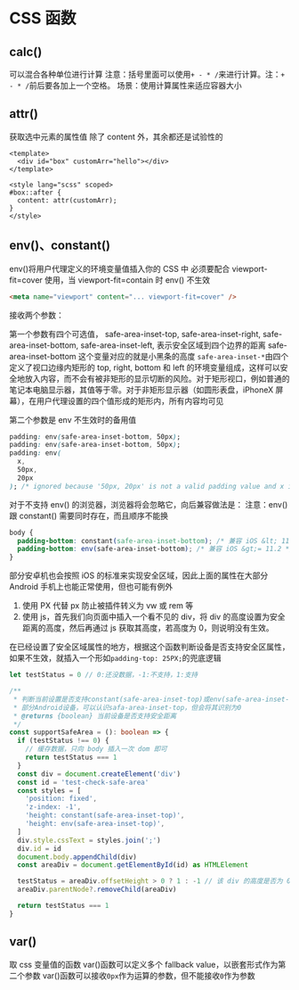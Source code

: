 # CSS 函数

## calc()

可以混合各种单位进行计算
注意：括号里面可以使用`+ - * /`来进行计算。注：`+ - * /`前后要各加上一个空格。
场景：使用计算属性来适应容器大小

## attr()

获取选中元素的属性值
除了 content 外，其余都还是试验性的

```vue
<template>
  <div id="box" customArr="hello"></div>
</template>

<style lang="scss" scoped>
#box::after {
  content: attr(customArr);
}
</style>
```

## env()、constant()

env()将用户代理定义的环境变量值插入你的 CSS 中
必须要配合 viewport-fit=cover 使用，当 viewport-fit=contain 时 env() 不生效

```html
<meta name="viewport" content="... viewport-fit=cover" />
```

接收两个参数：

第一个参数有四个可选值，
safe-area-inset-top, safe-area-inset-right, safe-area-inset-bottom, safe-area-inset-left, 表示安全区域到四个边界的距离
safe-area-inset-bottom 这个变量对应的就是小黑条的高度
`safe-area-inset-*`由四个定义了视口边缘内矩形的 top, right, bottom 和 left 的环境变量组成，这样可以安全地放入内容，而不会有被非矩形的显示切断的风险。对于矩形视口，例如普通的笔记本电脑显示器，其值等于零。对于非矩形显示器（如圆形表盘，iPhoneX 屏幕），在用户代理设置的四个值形成的矩形内，所有内容均可见

第二个参数是 env 不生效时的备用值

```css
padding: env(safe-area-inset-bottom, 50px);
padding: env(safe-area-inset-bottom, 50px);
padding: env(
  x,
  50px,
  20px
); /* ignored because '50px, 20px' is not a valid padding value and x is not a valid environment variable */
```

对于不支持 env() 的浏览器，浏览器将会忽略它，向后兼容做法是：
注意：env() 跟 constant() 需要同时存在，而且顺序不能换

```css
body {
  padding-bottom: constant(safe-area-inset-bottom); /* 兼容 iOS &lt; 11.2 */
  padding-bottom: env(safe-area-inset-bottom); /* 兼容 iOS &gt;= 11.2 */
}
```

部分安卓机也会按照 iOS 的标准来实现安全区域，因此上面的属性在大部分 Android 手机上也能正常使用，但也可能有例外

1. 使用 PX 代替 px 防止被插件转义为 vw 或 rem 等
2. 使用 js，首先我们向页面中插入一个看不见的 div，将 div 的高度设置为安全距离的高度，然后再通过 js 获取其高度，若高度为 0，则说明没有生效。

在已经设置了安全区域属性的地方，根据这个函数判断设备是否支持安全区属性，如果不生效，就插入一个形如`padding-top: 25PX;`的兜底逻辑

```ts
let testStatus = 0 // 0:还没数据，-1:不支持，1:支持

/**
 * 判断当前设置是否支持constant(safe-area-inset-top)或env(safe-area-inset-top)；
 * 部分Android设备，可以认识safa-area-inset-top，但会将其识别为0
 * @returns {boolean} 当前设备是否支持安全距离
 */
const supportSafeArea = (): boolean => {
  if (testStatus !== 0) {
    // 缓存数据，只向 body 插入一次 dom 即可
    return testStatus === 1
  }
  const div = document.createElement('div')
  const id = 'test-check-safe-area'
  const styles = [
    'position: fixed',
    'z-index: -1',
    'height: constant(safe-area-inset-top)',
    'height: env(safe-area-inset-top)',
  ]
  div.style.cssText = styles.join(';')
  div.id = id
  document.body.appendChild(div)
  const areaDiv = document.getElementById(id) as HTMLElement

  testStatus = areaDiv.offsetHeight > 0 ? 1 : -1 // 该 div 的高度是否为 0
  areaDiv.parentNode?.removeChild(areaDiv)

  return testStatus === 1
}
```

## var()

取 css 变量值的函数
var()函数可以定义多个 fallback value，以嵌套形式作为第二个参数
var()函数可以接收`0px`作为运算的参数，但不能接收`0`作为参数

